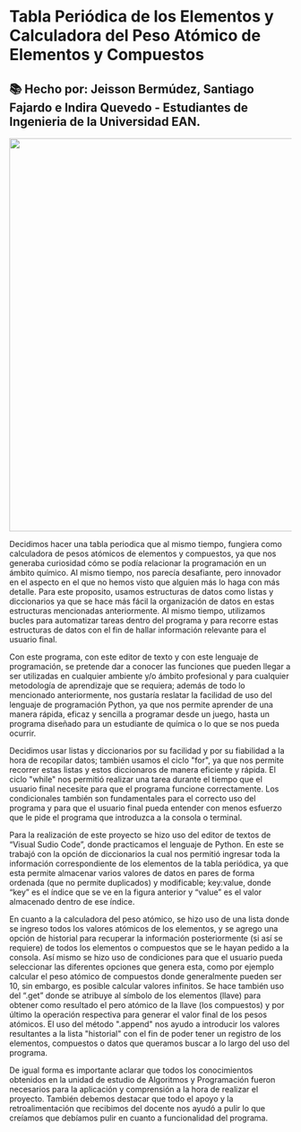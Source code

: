 # Tabla Periódica de los Elementos y Calculadora del Peso Atómico de Elementos y Compuestos
## 📚 Hecho por: Jeisson Bermúdez, Santiago Fajardo e Indira Quevedo - Estudiantes de Ingenieria de la Universidad EAN.
<div align="center">
<img align="" src="https://th.bing.com/th/id/R.453bc2b1f58a21b6855f38a98c39404b?rik=cTm%2bjgLE0qWiiw&riu=http%3a%2f%2fstatic.t13.cl%2fimages%2fsizes%2f1200x675%2f1515609606-99538645gettyimages-511190196.jpg&ehk=dD7hJsq7g7LGdiJy5g%2fIk%2bNZdI4M03iTd3PX93lFmbg%3d&risl=&pid=ImgRaw&r=0" width="700px"/>
<div align="left">

  Decidimos hacer una tabla periodica que al mismo tiempo, fungiera como calculadora de pesos atómicos de elementos y compuestos, ya que nos generaba curiosidad cómo se podía relacionar la programación en un ámbito químico. Al mismo tiempo, nos parecía desafiante, pero innovador en el aspecto en el que no hemos visto que alguien más lo haga con más detalle. Para este proposito, usamos estructuras de datos como listas y diccionarios ya que se hace más fácil la organización de datos en estas estructuras mencionadas anteriormente. Al mismo tiempo, utilizamos bucles para automatizar tareas dentro del programa y para recorre estas estructuras de datos con el fin de hallar información relevante para el usuario final. 
  
  Con este programa, con este editor de texto y con este lenguaje de programación, se pretende dar a conocer las funciones que pueden llegar a ser utilizadas en cualquier ambiente y/o ámbito profesional y para cualquier metodología de aprendizaje que se requiera; además de todo lo mencionado anteriormente, nos gustaría reslatar la facilidad de uso del lenguaje de programación Python, ya que nos permite aprender de una manera rápida, eficaz y sencilla a programar desde un juego, hasta un programa diseñado para un estudiante de química o lo que se nos pueda ocurrir. 
  
  Decidimos usar listas y diccionarios por su facilidad y por su fiabilidad a la hora de recopilar datos; también usamos el ciclo "for", ya que nos permite recorrer estas listas y estos diccionaros de manera eficiente y rápida. El ciclo "while" nos permitió realizar una tarea durante el tiempo que el usuario final necesite para que el programa funcione correctamente. Los condicionales también son fundamentales para el correcto uso del programa y para que el usuario final pueda entender con menos esfuerzo que le pide el programa que introduzca a la consola o terminal. 
  
  Para la realización de este proyecto se hizo uso del editor de textos de “Visual Sudio Code”, donde practicamos el lenguaje de Python. En este se trabajó con la opción de diccionarios la cual nos permitió ingresar toda la información correspondiente de los elementos de la tabla periódica, ya que esta permite almacenar varios valores de datos en pares de forma ordenada (que no permite duplicados) y modificable; key:value, donde “key” es el índice que se ve en la figura anterior y “value” es el valor almacenado dentro de ese índice. 
  
  En cuanto a la calculadora del peso atómico, se hizo uso de una lista donde se ingreso todos los valores atómicos de los elementos, y se agrego una opción de historial para recuperar la información posteriormente (si así se requiere) de todos los elementos o compuestos que se le hayan pedido a la consola. Así mismo se hizo uso de condiciones para que el usuario pueda seleccionar las diferentes opciones que genera esta, como por ejemplo calcular el peso atómico de compuestos donde generalmente pueden ser 10, sin embargo, es posible calcular valores infinitos. Se hace también uso del “.get” donde se atribuye al símbolo de los elementos (llave) para obtener como resultado el pero atómico de la llave (los compuestos) y por último la operación respectiva para generar el valor final de los pesos atómicos. El uso del método ".append" nos ayudo a introducir los valores resultantes a la lista "historial" con el fin de poder tener un registro de los elementos, compuestos o datos que queramos buscar a lo largo del uso del programa.
  
  De igual forma es importante aclarar que todos los conocimientos obtenidos en la unidad de estudio de Algoritmos y Programación fueron necesarios para la aplicación y comprensión a la hora de realizar el proyecto. También debemos destacar que todo el apoyo y la retroalimentación que recibimos del docente nos ayudó a pulir lo que creíamos que debíamos pulir en cuanto a funcionalidad del programa. 
